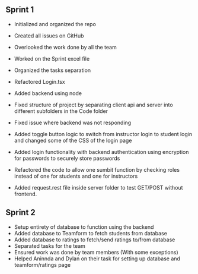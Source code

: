 ## Sprint 1
- Initialized and organized the repo
- Created all issues on GitHub
- Overlooked the work done by all the team
- Worked on the Sprint excel file
- Organized the tasks separation
- Refactored Login.tsx

- Added backend using node
- Fixed structure of project by separating client api and server into different subfolders in the Code folder
- Fixed issue where backend was not responding
- Added toggle button logic to switch from instructor login to student login and changed some of the CSS of the login page
- Added login functionality with backend authentication using encryption for passwords to securely store passwords
- Refactored the code to allow one sumbit function by checking roles instead of one for students and one for instructors
- Added request.rest file inside server folder to test GET/POST without frontend.

## Sprint 2
- Setup entirety of database to function using the backend
- Added database to Teamform to fetch students from database
- Added database to ratings to fetch/send ratings to/from database
- Separated tasks for the team
- Ensured work was done by team members (With some exceptions)
- Helped Aninnda and Dylan on their task for setting up database and teamform/ratings page